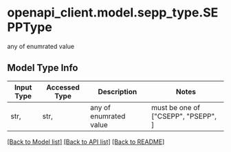 # openapi_client.model.sepp_type.SEPPType

any of enumrated value

## Model Type Info
Input Type | Accessed Type | Description | Notes
------------ | ------------- | ------------- | -------------
str,  | str,  | any of enumrated value | must be one of ["CSEPP", "PSEPP", ] 

[[Back to Model list]](../../README.md#documentation-for-models) [[Back to API list]](../../README.md#documentation-for-api-endpoints) [[Back to README]](../../README.md)


